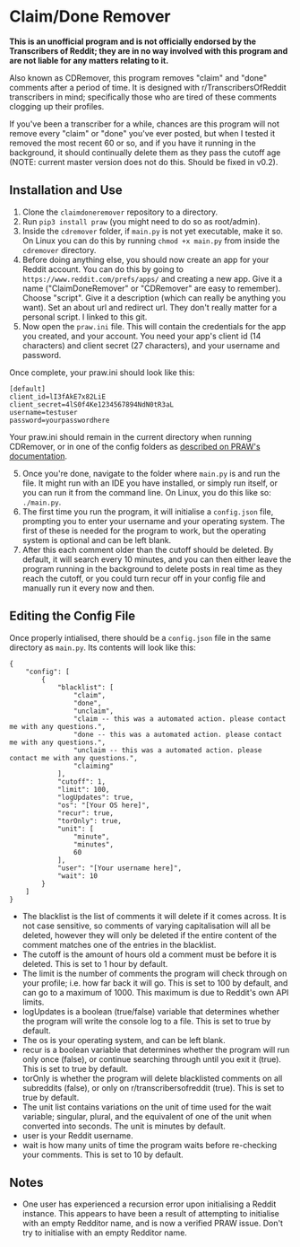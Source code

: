 # Claim/Done Remover

**This is an unofficial program and is not officially endorsed by the Transcribers of Reddit; they are in no way involved with this program and are not liable for any matters relating to it.**

Also known as CDRemover, this program removes "claim" and "done" comments after a period of time. It is designed with r/TranscribersOfReddit transcribers in mind; specifically those who are tired of these comments clogging up their profiles.

If you've been a transcriber for a while, chances are this program will not remove every "claim" or "done" you've ever posted, but when I tested it removed the most recent 60 or so, and if you have it running in the background, it should continually delete them as they pass the cutoff age (NOTE: current master version does not do this. Should be fixed in v0.2).

## Installation and Use

1. Clone the `claimdoneremover` repository to a directory.
2. Run `pip3 install praw` (you might need to do so as root/admin).
3. Inside the `cdremover` folder, if `main.py` is not yet executable, make it so. On Linux you can do this by running `chmod +x main.py` from inside the `cdremover` directory.
4. Before doing anything else, you should now create an app for your Reddit account. You can do this by going to `https://www.reddit.com/prefs/apps/` and creating a new app. 
    Give it a name ("ClaimDoneRemover" or "CDRemover" are easy to remember).
    Choose "script". 
    Give it a description (which can really be anything you want).
    Set an about url and redirect url. They don't really matter for a personal script. I linked to this git.
4. Now open the `praw.ini` file. This will contain the credentials for the app you created, and your account. You need your app's client id (14 characters) and client secret (27 characters), and your username and password.

Once complete, your praw.ini should look like this:
```
[default]
client_id=lI3fAkE7x82LiE
client_secret=4lS0f4Ke1234567894NdN0tR3aL
username=testuser
password=yourpasswordhere
```
Your praw.ini should remain in the current directory when running CDRemover, or in one of the config folders as [described on PRAW's documentation](https://praw.readthedocs.io/en/latest/getting_started/configuration/prawini.html).

5. Once you're done, navigate to the folder where `main.py` is and run the file. It might run with an IDE you have installed, or simply run itself, or you can run it from the command line. On Linux, you do this like so: `./main.py`. 
6. The first time you run the program, it will initialise a `config.json` file, prompting you to enter your username and your operating system. The first of these is needed for the program to work, but the operating system is optional and can be left blank.
7. After this each comment older than the cutoff should be deleted. By default, it will search every 10 minutes, and you can then either leave the program running in the background to delete posts in real time as they reach the cutoff, or you could turn recur off in your config file and manually run it every now and then.

## Editing the Config File

Once properly intialised, there should be a `config.json` file in the same directory as `main.py`. Its contents will look like this:
```
{
    "config": [
        {
            "blacklist": [
                "claim",
                "done",
                "unclaim",
                "claim -- this was a automated action. please contact me with any questions.",
                "done -- this was a automated action. please contact me with any questions.",
                "unclaim -- this was a automated action. please contact me with any questions.",
                "claiming"
            ],
            "cutoff": 1,
            "limit": 100,
            "logUpdates": true,
            "os": "[Your OS here]",
            "recur": true,
            "torOnly": true,
            "unit": [
                "minute",
                "minutes",
                60
            ],
            "user": "[Your username here]",
            "wait": 10
        }
    ]
}
```
- The blacklist is the list of comments it will delete if it comes across. It is not case sensitive, so comments of varying capitalisation will all be deleted, however they will only be deleted if the entire content of the comment matches one of the entries in the blacklist.
- The cutoff is the amount of hours old a comment must be before it is deleted. This is set to 1 hour by default.
- The limit is the number of comments the program will check through on your profile; i.e. how far back it will go. This is set to 100 by default, and can go to a maximum of 1000. This maximum is due to Reddit's own API limits.
- logUpdates is a boolean (true/false) variable that determines whether the program will write the console log to a file. This is set to true by default.
- The os is your operating system, and can be left blank.
- recur is a boolean variable that determines whether the program will run only once (false), or continue searching through until you exit it (true). This is set to true by default.
- torOnly is whether the program will delete blacklisted comments on all subreddits (false), or only on r/transcribersofreddit (true). This is set to true by default.
- The unit list contains variations on the unit of time used for the wait variable; singular, plural, and the equivalent of one of the unit when converted into seconds. The unit is minutes by default.
- user is your Reddit username.
- wait is how many units of time the program waits before re-checking your comments. This is set to 10 by default.

## Notes

- One user has experienced a recursion error upon initialising a Reddit instance. This appears to have been a result of attempting to initialise with an empty Redditor name, and is now a verified PRAW issue. Don't try to initialise with an empty Redditor name.

